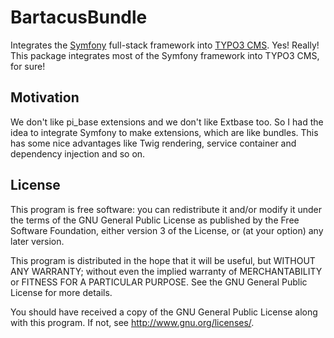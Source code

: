 BartacusBundle
==============

Integrates the [Symfony][1] full-stack framework into [TYPO3 CMS][2].
Yes! Really! This package integrates most of the Symfony framework
into TYPO3 CMS, for sure!

Motivation
----------

We don't like pi_base extensions and we don't like Extbase too. So I
had the idea to integrate Symfony to make extensions, which are like
bundles. This has some nice advantages like Twig rendering, service
container and dependency injection and so on.

License
-------

This program is free software: you can redistribute it and/or modify
it under the terms of the GNU General Public License as published by
the Free Software Foundation, either version 3 of the License, or
(at your option) any later version.

This program is distributed in the hope that it will be useful,
but WITHOUT ANY WARRANTY; without even the implied warranty of
MERCHANTABILITY or FITNESS FOR A PARTICULAR PURPOSE.  See the
GNU General Public License for more details.

You should have received a copy of the GNU General Public License
along with this program.  If not, see <http://www.gnu.org/licenses/>.

[1]: http://symfony.com
[2]: http://typo3.org

